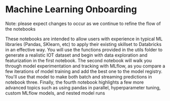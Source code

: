 # Machine Learning Onboarding

Note: please expect changes to occur as we continue to refine the flow of the notebooks

These notebooks are intended to allow users with experience in typical ML libraries (Pandas, SKlearn, etc) to apply their existing skillset to Databricks in an effective way. You will use the functions provided in the utils folder to generate a realistic IOT dataset and begin with data exploration and featurization in the first notebook. The second notebook will walk you through model experimentation and tracking with MLflow, as you compare a few iterations of model training and add the best one to the model registry. You'll use that model to make both batch and streaming predictions in notebook three. Finally, the fourth notebook highlights a few more advanced topics such as using pandas in parallel, hyperparameter tuning, custom MLflow models, and nested model runs
